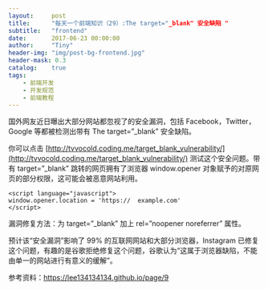 ```yaml
---
layout:     post
title:      "每天一个前端知识（29）:The target="_blank" 安全缺陷 "
subtitle:   "frontend"
date:       2017-06-23 00:00:00
author:     "Tiny"
header-img: "img/post-bg-frontend.jpg"
header-mask: 0.3
catalog:    true
tags:
    - 前端开发
    - 开发规范
    - 前端教程
---
```


国外网友近日曝出大部分网站都忽视了的安全漏洞，包括 Facebook，Twitter，Google 等都被检测出带有 The target=”_blank” 安全缺陷。

你可以点击 [http://tvvocold.coding.me/target_blank_vulnerability/](http://tvvocold.coding.me/target_blank_vulnerability/) 测试这个安全问题。带有 target=”_blank” 跳转的网页拥有了浏览器 window.opener 对象赋予的对原网页的部分权限，这可能会被恶意网站利用。

    <script language="javascript">
    window.opener.location = 'https://  example.com'
    </script>
    
漏洞修复方法：为 target=”_blank” 加上 rel=”noopener noreferrer” 属性。

预计该“安全漏洞”影响了 99% 的互联网网站和大部分浏览器，Instagram 已修复这个问题，有趣的是谷歌拒绝修复这个问题，谷歌认为“这属于浏览器缺陷，不能由单一的网站进行有意义的缓解”。

参考资料：https://lee134134134.github.io/page/9



